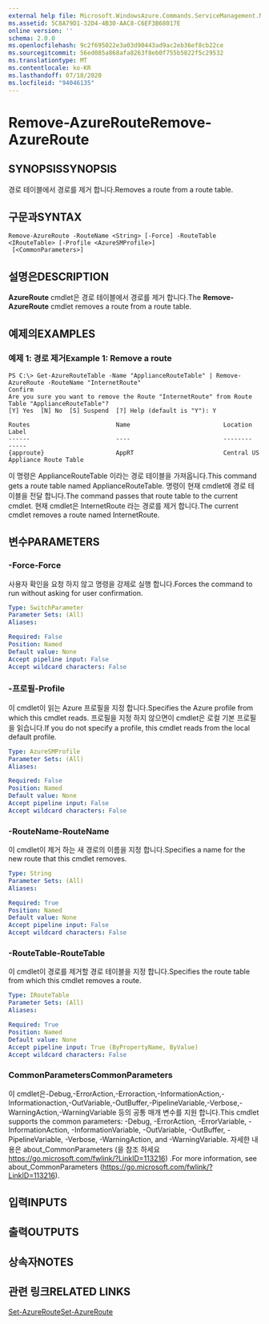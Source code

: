 ```yaml
---
external help file: Microsoft.WindowsAzure.Commands.ServiceManagement.Network.dll-Help.xml
ms.assetid: 5C8A79D1-32D4-4B30-AAC8-C6EF3B68017E
online version: ''
schema: 2.0.0
ms.openlocfilehash: 9c2f695022e3a03d90443ad9ac2eb36ef8cb22ce
ms.sourcegitcommit: 56ed085a868afa8263f8eb0f755b5822f5c29532
ms.translationtype: MT
ms.contentlocale: ko-KR
ms.lasthandoff: 07/18/2020
ms.locfileid: "94046135"
---
```

# <span data-ttu-id="fc1d3-101">Remove-AzureRoute</span><span class="sxs-lookup"><span data-stu-id="fc1d3-101">Remove-AzureRoute</span></span>

## <span data-ttu-id="fc1d3-102">SYNOPSIS</span><span class="sxs-lookup"><span data-stu-id="fc1d3-102">SYNOPSIS</span></span>
<span data-ttu-id="fc1d3-103">경로 테이블에서 경로를 제거 합니다.</span><span class="sxs-lookup"><span data-stu-id="fc1d3-103">Removes a route from a route table.</span></span>

## <span data-ttu-id="fc1d3-104">구문과</span><span class="sxs-lookup"><span data-stu-id="fc1d3-104">SYNTAX</span></span>

```
Remove-AzureRoute -RouteName <String> [-Force] -RouteTable <IRouteTable> [-Profile <AzureSMProfile>]
 [<CommonParameters>]
```

## <span data-ttu-id="fc1d3-105">설명은</span><span class="sxs-lookup"><span data-stu-id="fc1d3-105">DESCRIPTION</span></span>
<span data-ttu-id="fc1d3-106">**AzureRoute** cmdlet은 경로 테이블에서 경로를 제거 합니다.</span><span class="sxs-lookup"><span data-stu-id="fc1d3-106">The **Remove-AzureRoute** cmdlet removes a route from a route table.</span></span>

## <span data-ttu-id="fc1d3-107">예제의</span><span class="sxs-lookup"><span data-stu-id="fc1d3-107">EXAMPLES</span></span>

### <span data-ttu-id="fc1d3-108">예제 1: 경로 제거</span><span class="sxs-lookup"><span data-stu-id="fc1d3-108">Example 1: Remove a route</span></span>
```
PS C:\> Get-AzureRouteTable -Name "ApplianceRouteTable" | Remove-AzureRoute -RouteName "InternetRoute"
Confirm
Are you sure you want to remove the Route "InternetRoute" from Route Table "ApplianceRouteTable"?
[Y] Yes  [N] No  [S] Suspend  [?] Help (default is "Y"): Y

Routes                        Name                          Location                      Label
------                        ----                          --------                      -----
{approute}                    AppRT                         Central US                    Appliance Route Table
```

<span data-ttu-id="fc1d3-109">이 명령은 ApplianceRouteTable 이라는 경로 테이블을 가져옵니다.</span><span class="sxs-lookup"><span data-stu-id="fc1d3-109">This command gets a route table named ApplianceRouteTable.</span></span>
<span data-ttu-id="fc1d3-110">명령이 현재 cmdlet에 경로 테이블을 전달 합니다.</span><span class="sxs-lookup"><span data-stu-id="fc1d3-110">The command passes that route table to the current cmdlet.</span></span>
<span data-ttu-id="fc1d3-111">현재 cmdlet은 InternetRoute 라는 경로를 제거 합니다.</span><span class="sxs-lookup"><span data-stu-id="fc1d3-111">The current cmdlet removes a route named InternetRoute.</span></span>

## <span data-ttu-id="fc1d3-112">변수</span><span class="sxs-lookup"><span data-stu-id="fc1d3-112">PARAMETERS</span></span>

### <span data-ttu-id="fc1d3-113">-Force</span><span class="sxs-lookup"><span data-stu-id="fc1d3-113">-Force</span></span>
<span data-ttu-id="fc1d3-114">사용자 확인을 요청 하지 않고 명령을 강제로 실행 합니다.</span><span class="sxs-lookup"><span data-stu-id="fc1d3-114">Forces the command to run without asking for user confirmation.</span></span>

```yaml
Type: SwitchParameter
Parameter Sets: (All)
Aliases: 

Required: False
Position: Named
Default value: None
Accept pipeline input: False
Accept wildcard characters: False
```

### <span data-ttu-id="fc1d3-115">-프로필</span><span class="sxs-lookup"><span data-stu-id="fc1d3-115">-Profile</span></span>
<span data-ttu-id="fc1d3-116">이 cmdlet이 읽는 Azure 프로필을 지정 합니다.</span><span class="sxs-lookup"><span data-stu-id="fc1d3-116">Specifies the Azure profile from which this cmdlet reads.</span></span> <span data-ttu-id="fc1d3-117">프로필을 지정 하지 않으면이 cmdlet은 로컬 기본 프로필을 읽습니다.</span><span class="sxs-lookup"><span data-stu-id="fc1d3-117">If you do not specify a profile, this cmdlet reads from the local default profile.</span></span>

```yaml
Type: AzureSMProfile
Parameter Sets: (All)
Aliases: 

Required: False
Position: Named
Default value: None
Accept pipeline input: False
Accept wildcard characters: False
```

### <span data-ttu-id="fc1d3-118">-RouteName</span><span class="sxs-lookup"><span data-stu-id="fc1d3-118">-RouteName</span></span>
<span data-ttu-id="fc1d3-119">이 cmdlet이 제거 하는 새 경로의 이름을 지정 합니다.</span><span class="sxs-lookup"><span data-stu-id="fc1d3-119">Specifies a name for the new route that this cmdlet removes.</span></span>

```yaml
Type: String
Parameter Sets: (All)
Aliases: 

Required: True
Position: Named
Default value: None
Accept pipeline input: False
Accept wildcard characters: False
```

### <span data-ttu-id="fc1d3-120">-RouteTable</span><span class="sxs-lookup"><span data-stu-id="fc1d3-120">-RouteTable</span></span>
<span data-ttu-id="fc1d3-121">이 cmdlet이 경로를 제거할 경로 테이블을 지정 합니다.</span><span class="sxs-lookup"><span data-stu-id="fc1d3-121">Specifies the route table from which this cmdlet removes a route.</span></span>

```yaml
Type: IRouteTable
Parameter Sets: (All)
Aliases: 

Required: True
Position: Named
Default value: None
Accept pipeline input: True (ByPropertyName, ByValue)
Accept wildcard characters: False
```

### <span data-ttu-id="fc1d3-122">CommonParameters</span><span class="sxs-lookup"><span data-stu-id="fc1d3-122">CommonParameters</span></span>
<span data-ttu-id="fc1d3-123">이 cmdlet은-Debug,-ErrorAction,-Erroraction,-InformationAction,-Informationaction,-OutVariable,-OutBuffer,-PipelineVariable,-Verbose,-WarningAction,-WarningVariable 등의 공통 매개 변수를 지원 합니다.</span><span class="sxs-lookup"><span data-stu-id="fc1d3-123">This cmdlet supports the common parameters: -Debug, -ErrorAction, -ErrorVariable, -InformationAction, -InformationVariable, -OutVariable, -OutBuffer, -PipelineVariable, -Verbose, -WarningAction, and -WarningVariable.</span></span> <span data-ttu-id="fc1d3-124">자세한 내용은 about_CommonParameters (을 참조 하세요 https://go.microsoft.com/fwlink/?LinkID=113216) .</span><span class="sxs-lookup"><span data-stu-id="fc1d3-124">For more information, see about_CommonParameters (https://go.microsoft.com/fwlink/?LinkID=113216).</span></span>

## <span data-ttu-id="fc1d3-125">입력</span><span class="sxs-lookup"><span data-stu-id="fc1d3-125">INPUTS</span></span>

## <span data-ttu-id="fc1d3-126">출력</span><span class="sxs-lookup"><span data-stu-id="fc1d3-126">OUTPUTS</span></span>

## <span data-ttu-id="fc1d3-127">상속자</span><span class="sxs-lookup"><span data-stu-id="fc1d3-127">NOTES</span></span>

## <span data-ttu-id="fc1d3-128">관련 링크</span><span class="sxs-lookup"><span data-stu-id="fc1d3-128">RELATED LINKS</span></span>

[<span data-ttu-id="fc1d3-129">Set-AzureRoute</span><span class="sxs-lookup"><span data-stu-id="fc1d3-129">Set-AzureRoute</span></span>](./Set-AzureRoute.md)


